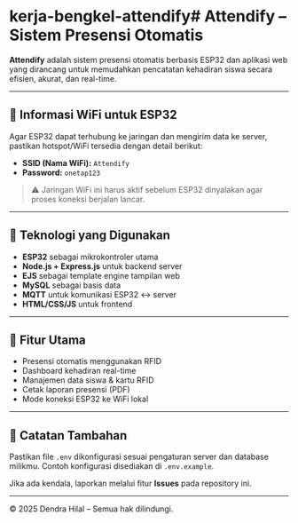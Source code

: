 # kerja-bengkel-attendify# Attendify – Sistem Presensi Otomatis

**Attendify** adalah sistem presensi otomatis berbasis ESP32 dan aplikasi web yang dirancang untuk memudahkan pencatatan kehadiran siswa secara efisien, akurat, dan real-time.

---

## 📶 Informasi WiFi untuk ESP32

Agar ESP32 dapat terhubung ke jaringan dan mengirim data ke server, pastikan hotspot/WiFi tersedia dengan detail berikut:

- **SSID (Nama WiFi):** `Attendify`
- **Password:** `onetap123`

> ⚠️ Jaringan WiFi ini harus aktif sebelum ESP32 dinyalakan agar proses koneksi berjalan lancar.

---

## 🧩 Teknologi yang Digunakan

- **ESP32** sebagai mikrokontroler utama
- **Node.js + Express.js** untuk backend server
- **EJS** sebagai template engine tampilan web
- **MySQL** sebagai basis data
- **MQTT** untuk komunikasi ESP32 ↔ server
- **HTML/CSS/JS** untuk frontend

---

## 🚀 Fitur Utama

- Presensi otomatis menggunakan RFID
- Dashboard kehadiran real-time
- Manajemen data siswa & kartu RFID
- Cetak laporan presensi (PDF)
- Mode koneksi ESP32 ke WiFi lokal

---

## 📝 Catatan Tambahan

Pastikan file `.env` dikonfigurasi sesuai pengaturan server dan database milikmu. Contoh konfigurasi disediakan di `.env.example`.

Jika ada kendala, laporkan melalui fitur **Issues** pada repository ini.

---

© 2025 Dendra Hilal – Semua hak dilindungi.
